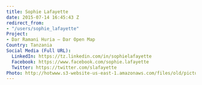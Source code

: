```yaml
---
title: Sophie Lafayette
date: 2015-07-14 16:45:43 Z
redirect_from:
- "/users/sophie_lafayette"
Project:
- Dar Ramani Huria — Dar Open Map
Country: Tanzania
Social Media (Full URL):
  LinkedIn: https://tz.linkedin.com/in/sophielafayette
  Facebook: https://www.facebook.com/sophie.lafayette
  Twitter: https://twitter.com/slafayette
Photo: http://hotwww.s3-website-us-east-1.amazonaws.com/files/old/pictures/picture-311-1437125294.jpg
---
```


